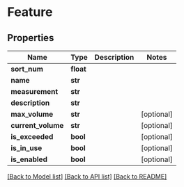 # Feature


## Properties
Name | Type | Description | Notes
------------ | ------------- | ------------- | -------------
**sort_num** | **float** |  | 
**name** | **str** |  | 
**measurement** | **str** |  | 
**description** | **str** |  | 
**max_volume** | **str** |  | [optional] 
**current_volume** | **str** |  | [optional] 
**is_exceeded** | **bool** |  | [optional] 
**is_in_use** | **bool** |  | [optional] 
**is_enabled** | **bool** |  | [optional] 

[[Back to Model list]](../README.md#documentation-for-models) [[Back to API list]](../README.md#documentation-for-api-endpoints) [[Back to README]](../README.md)


